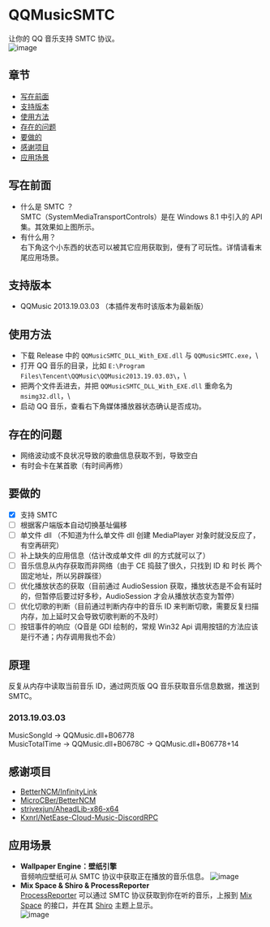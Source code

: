 # QQMusicSMTC
让你的 QQ 音乐支持 SMTC 协议。\
![image](https://github.com/FoskyM/QQMusicSMTC/assets/39661663/6323452a-f7bc-4105-9040-33b575893682)


## 章节
- [写在前面](#写在前面)
- [支持版本](#支持版本)
- [使用方法](#使用方法)
- [存在的问题](#存在的问题)
- [要做的](#要做的)
- [感谢项目](#感谢项目)
- [应用场景](#应用场景)

## 写在前面
- 什么是 SMTC ？\
  SMTC（SystemMediaTransportControls）是在 Windows 8.1 中引入的 API 集。其效果如上图所示。
- 有什么用？\
  右下角这个小东西的状态可以被其它应用获取到，便有了可玩性。详情请看末尾应用场景。

## 支持版本
- QQMusic 2013.19.03.03 （本插件发布时该版本为最新版）

## 使用方法
- 下载 Release 中的 `QQMusicSMTC_DLL_With_EXE.dll` 与 `QQMusicSMTC.exe`，\
- 打开 QQ 音乐的目录，比如 `E:\Program Files\Tencent\QQMusic\QQMusic2013.19.03.03\`，\
- 把两个文件丢进去，并把 `QQMusicSMTC_DLL_With_EXE.dll` 重命名为 `msimg32.dll`，\
- 启动 QQ 音乐，查看右下角媒体播放器状态确认是否成功。

## 存在的问题
- 网络波动或不良状况导致的歌曲信息获取不到，导致空白
- 有时会卡在某首歌（有时间再修）

## 要做的
- [x] 支持 SMTC
- [ ] 根据客户端版本自动切换基址偏移
- [ ] 单文件 dll （不知道为什么单文件 dll 创建 MediaPlayer 对象时就没反应了，有空再研究）
- [ ] 补上缺失的应用信息（估计改成单文件 dll 的方式就可以了）
- [ ] 音乐信息从内存获取而非网络（由于 CE 捣鼓了很久，只找到 ID 和 时长 两个固定地址，所以另辟蹊径）
- [ ] 优化播放状态的获取（目前通过 AudioSession 获取，播放状态是不会有延时的，但暂停后要过好多秒，AudioSession 才会从播放状态变为暂停）
- [ ] 优化切歌的判断（目前通过判断内存中的音乐 ID 来判断切歌，需要反复扫描内存，加上延时又会导致切歌判断的不及时）
- [ ] 按钮事件的响应（Q音是 GDI 绘制的，常规 Win32 Api 调用按钮的方法应该是行不通；内存调用我也不会）

## 原理
反复从内存中读取当前音乐 ID，通过网页版 QQ 音乐获取音乐信息数据，推送到 SMTC。
### 2013.19.03.03
MusicSongId -> QQMusic.dll+B06778 \
MusicTotalTime -> QQMusic.dll+B0678C -> QQMusic.dll+B06778+14

## 感谢项目
- [BetterNCM/InfinityLink](https://github.com/BetterNCM/InfinityLink)
- [MicroCBer/BetterNCM](https://github.com/MicroCBer/BetterNCM)
- [strivexjun/AheadLib-x86-x64](https://github.com/strivexjun/AheadLib-x86-x64)
- [Kxnrl/NetEase-Cloud-Music-DiscordRPC](https://github.com/Kxnrl/NetEase-Cloud-Music-DiscordRPC)

## 应用场景
- **Wallpaper Engine：壁纸引擎** \
  音频响应壁纸可从 SMTC 协议中获取正在播放的音乐信息。
  ![image](https://github.com/FoskyM/QQMusicSMTC/assets/39661663/4778e63e-cd80-4b75-abfe-7d51fc3cac57)
- **Mix Space & Shiro & ProcessReporter** \
  [ProcessReporter](https://mx-space.js.org/themes/shiro/extra#%E6%88%91%E7%9A%84%E5%8A%A8%E6%80%81) 可以通过 SMTC 协议获取到你在听的音乐，上报到 [Mix Space](https://github.com/mx-space) 的接口，并在其 [Shiro](https://github.com/Innei/Shiro) 主题上显示。 \
  ![image](https://github.com/FoskyM/QQMusicSMTC/assets/39661663/be0772e4-51da-42a4-8b7f-a759288ec80f)


